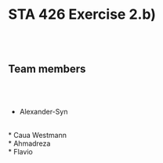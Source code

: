# STA 426 Exercise 2.b)

<br><br>

## Team members
<br><br>
* Alexander-Syn
<br>
* Caua Westmann
<br>
* Ahmadreza
<br>
* Flavio


